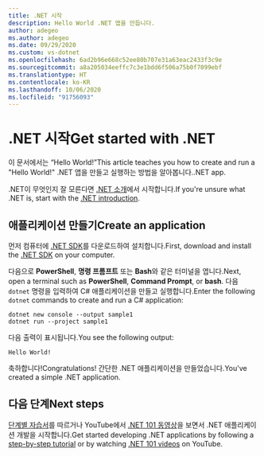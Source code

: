 ```yaml
---
title: .NET 시작
description: Hello World .NET 앱을 만듭니다.
author: adegeo
ms.author: adegeo
ms.date: 09/29/2020
ms.custom: vs-dotnet
ms.openlocfilehash: 6ad2b96e668c52ee80b707e31a63eac2433f3c9e
ms.sourcegitcommit: a8a205034eeffc7c3e1bdd6f506a75b0f7099ebf
ms.translationtype: HT
ms.contentlocale: ko-KR
ms.lasthandoff: 10/06/2020
ms.locfileid: "91756093"
---
```

# <a name="get-started-with-net"></a><span data-ttu-id="1f880-103">.NET 시작</span><span class="sxs-lookup"><span data-stu-id="1f880-103">Get started with .NET</span></span>

<span data-ttu-id="1f880-104">이 문서에서는 “Hello World!”</span><span class="sxs-lookup"><span data-stu-id="1f880-104">This article teaches you how to create and run a "Hello World!"</span></span> <span data-ttu-id="1f880-105">.NET 앱을 만들고 실행하는 방법을 알아봅니다.</span><span class="sxs-lookup"><span data-stu-id="1f880-105">.NET app.</span></span>

<span data-ttu-id="1f880-106">.NET이 무엇인지 잘 모른다면 [.NET 소개](introduction.md)에서 시작합니다.</span><span class="sxs-lookup"><span data-stu-id="1f880-106">If you're unsure what .NET is, start with the [.NET introduction](introduction.md).</span></span>

## <a name="create-an-application"></a><span data-ttu-id="1f880-107">애플리케이션 만들기</span><span class="sxs-lookup"><span data-stu-id="1f880-107">Create an application</span></span>

<span data-ttu-id="1f880-108">먼저 컴퓨터에 [.NET SDK](https://dotnet.microsoft.com/download/dotnet-core)를 다운로드하여 설치합니다.</span><span class="sxs-lookup"><span data-stu-id="1f880-108">First, download and install the [.NET SDK](https://dotnet.microsoft.com/download/dotnet-core) on your computer.</span></span>

<span data-ttu-id="1f880-109">다음으로 **PowerShell**, **명령 프롬프트** 또는 **Bash**와 같은 터미널을 엽니다.</span><span class="sxs-lookup"><span data-stu-id="1f880-109">Next, open a terminal such as **PowerShell**, **Command Prompt**, or **bash**.</span></span> <span data-ttu-id="1f880-110">다음 `dotnet` 명령을 입력하여 C# 애플리케이션을 만들고 실행합니다.</span><span class="sxs-lookup"><span data-stu-id="1f880-110">Enter the following `dotnet` commands to create and run a C# application:</span></span>

```dotnetcli
dotnet new console --output sample1
dotnet run --project sample1
```

<span data-ttu-id="1f880-111">다음 출력이 표시됩니다.</span><span class="sxs-lookup"><span data-stu-id="1f880-111">You see the following output:</span></span>

```output
Hello World!
```

<span data-ttu-id="1f880-112">축하합니다!</span><span class="sxs-lookup"><span data-stu-id="1f880-112">Congratulations!</span></span> <span data-ttu-id="1f880-113">간단한 .NET 애플리케이션을 만들었습니다.</span><span class="sxs-lookup"><span data-stu-id="1f880-113">You've created a simple .NET application.</span></span>

## <a name="next-steps"></a><span data-ttu-id="1f880-114">다음 단계</span><span class="sxs-lookup"><span data-stu-id="1f880-114">Next steps</span></span>

<span data-ttu-id="1f880-115">[단계별 자습서](../standard/get-started.md)를 따르거나 YouTube에서 [.NET 101 동영상](https://www.youtube.com/playlist?list=PLdo4fOcmZ0oWoazjhXQzBKMrFuArxpW80)을 보면서 .NET 애플리케이션 개발을 시작합니다.</span><span class="sxs-lookup"><span data-stu-id="1f880-115">Get started developing .NET applications by following a [step-by-step tutorial](../standard/get-started.md) or by watching [.NET 101 videos](https://www.youtube.com/playlist?list=PLdo4fOcmZ0oWoazjhXQzBKMrFuArxpW80) on YouTube.</span></span>
